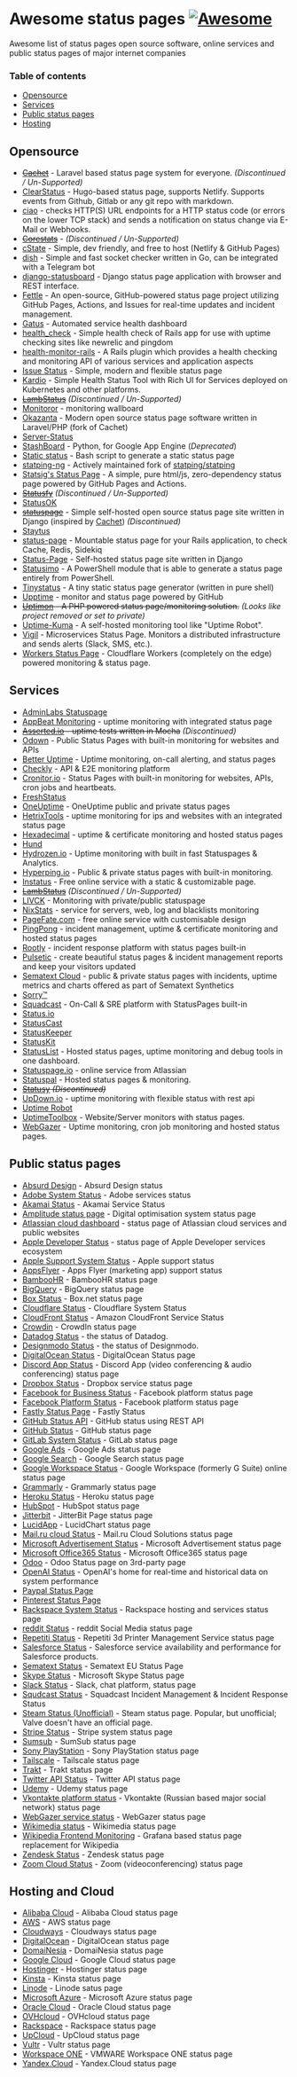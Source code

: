 # Awesome status pages  [![Awesome](https://cdn.rawgit.com/sindresorhus/awesome/d7305f38d29fed78fa85652e3a63e154dd8e8829/media/badge.svg)](https://github.com/sindresorhus/awesome)

Awesome list of status pages open source software, online services and public status pages of major internet companies
### Table of contents

* [Opensource](#opensource)
* [Services](#services)
* [Public status pages](#public-status-pages)
* [Hosting](#hosting-and-cloud)

## Opensource
* ~~[Cachet](https://cachethq.io/)~~ - Laravel based status page system for everyone. *(Discontinued / Un-Supported)*
* [ClearStatus](https://github.com/weeblrpress/clearstatus/) - Hugo-based status page, supports Netlify. Supports events from Github, Gitlab or any git repo with markdown.
* [ciao](https://github.com/brotandgames/ciao) - checks HTTP(S) URL endpoints for a HTTP status code (or errors on the lower TCP stack) and sends a notification on status change via E-Mail or Webhooks.
* ~~[Corestats](https://github.com/jayfk/statuspage)~~ - *(Discontinued / Un-Supported)*
* [cState](https://github.com/cstate/cstate) - Simple, dev friendly, and free to host (Netlify & GitHub Pages)
* [dish](https://github.com/savla-dev/savla-dish) - Simple and fast socket checker written in Go, can be integrated with a Telegram bot
* [django-statusboard](https://github.com/edigiacomo/django-statusboard/) - Django status page application with browser and REST interface.
* [Fettle](https://github.com/mehatab/fettle) - An open-source, GitHub-powered status page project utilizing GitHub Pages, Actions, and Issues for real-time updates and incident management.
* [Gatus](https://github.com/TwinProduction/gatus) - Automated service health dashboard
* [health_check](https://github.com/ianheggie/health_check) - Simple health check of Rails app for use with uptime checking sites like newrelic and pingdom
* [health-monitor-rails](https://github.com/lbeder/health-monitor-rails) - A Rails plugin which provides a health checking and monitoring API of various services and application aspects
* [Issue Status](https://github.com/tadhglewis/issue-status) - Simple, modern and flexible status page
* [Kardio](https://github.com/tmobile/kardio) - Simple Health Status Tool with Rich UI for Services deployed on Kubernetes and other platforms.
* ~~[LambStatus](https://lambstatus.github.io)~~ *(Discontinued / Un-Supported)*
* [Monitoror](https://monitoror.com/) - monitoring wallboard
* [Okazanta](https://github.com/Okazanta/Okazanta-core) - Modern open source status page software written in Laravel/PHP (fork of Cachet)
* [Server-Status](https://github.com/Pryx/server-status)
* [StashBoard](http://www.stashboard.org/) - Python, for Google App Engine (*Deprecated*)
* [Static status](https://github.com/Cyclenerd/static_status) - Bash script to generate a static status page
* [statping-ng](https://github.com/statping-ng/statping-ng) - Actively maintained fork of [statping/statping](https://github.com/statping/statping)
* [Statsig's Status Page](https://github.com/statsig-io/statuspage) - A simple, pure html/js, zero-dependency status page powered by GitHub Pages and Actions.
* ~~[Statusfy](https://marquez.co/statusfy)~~ *(Discontinued / Un-Supported)*
* [StatusOK](https://github.com/sanathp/statusok)
* ~~[statuspage](https://github.com/darkpixel/statuspage)~~ - Simple self-hosted open source status page site written in Django (inspired by [Cachet](https://cachethq.io/)) *(Discontinued)*
* [Staytus](https://staytus.co/)
* [status-page](https://github.com/rails-engine/status-page) - Mountable status page for your Rails application, to check Cache, Redis, Sidekiq
* [Status-Page](https://github.com/Status-Page/Status-Page) - Self-hosted status page site written in Django
* [Statusimo](https://github.com/EvotecIT/Statusimo) - A PowerShell module that is able to generate a status page entirely from PowerShell.
* [Tinystatus](https://github.com/bderenzo/tinystatus) - A tiny static status page generator (written in pure shell)
* [Upptime](https://github.com/upptime/upptime) - monitor and status page powered by GitHub
* ~~[Uptimon](https://github.com/RatherLogical/Uptimon) - A PHP powered status page/monitoring solution.~~ *(Looks like project removed or set to private)*
* [Uptime-Kuma](https://github.com/louislam/uptime-kuma) - A self-hosted monitoring tool like "Uptime Robot".
* [Vigil](https://github.com/valeriansaliou/vigil) - Microservices Status Page. Monitors a distributed infrastructure and sends alerts (Slack, SMS, etc.).
* [Workers Status Page](https://github.com/eidam/cf-workers-status-page) - Cloudflare Workers (completely on the edge) powered monitoring & status page.

## Services
* [AdminLabs Statuspage](https://www.adminlabs.com/status-page/)
* [AppBeat Monitoring](https://www.appbeat.io/) - uptime monitoring with integrated status page
* ~~[Asserted.io](https://asserted.io) - uptime tests written in Mocha~~ *(Discontinued)*
* [Odown](https://odown.io) - Public Status Pages with built-in monitoring for websites and APIs
* [Better Uptime](https://betteruptime.com) - Uptime monitoring, on-call alerting, and status pages
* [Checkly](https://www.checklyhq.com) - API & E2E monitoring platform
* [Cronitor.io](https://cronitor.io/status-pages) - Status Pages with built-in monitoring for websites, APIs, cron jobs and heartbeats.
* [FreshStatus](https://www.freshworks.com/statuspage/)
* [OneUptime](https://oneuptime.com/product/status-page) - OneUptime public and private status pages
* [HetrixTools](https://hetrixtools.com) - uptime monitoring for ips and websites with an integrated status page
* [Hexadecimal](https://tryhexadecimal.com) - uptime & certificate monitoring and hosted status pages
* [Hund](https://hund.io/)
* [Hydrozen.io](https://hydrozen.io/) - Uptime monitoring with built in fast Statuspages & Analytics.
* [Hyperping.io](https://hyperping.io) - Public & private status pages with built-in monitoring.
* [Instatus](https://instatus.com) - Free online service with a static & customizable page.
* ~~[LambStatus](https://lambstatus.github.io/)~~ *(Discontinued / Un-Supported)*
* [LIVCK](https://livck.com) - Monitoring with private/public statuspage
* [NixStats](https://nixstats.com/) - service for servers, web, log and blacklists monitoring
* [PageFate.com](https://pagefate.com) - free online service with customisable design
* [PingPong](https://pingpong.one) - incident management, uptime & certificate monitoring and hosted status pages
* [Rootly](https://rootly.io) - incident response platform with status pages built-in
* [Pulsetic](https://pulsetic.com/) - create beautiful status pages & incident management reports and keep your visitors updated
* [Sematext Cloud](https://sematext.com/status-pages-and-incidents/) - public & private status pages with incidents, uptime metrics and charts offered as part of Sematext Synthetics
* [Sorry™](https://www.sorryapp.com)
* [Squadcast](https://www.squadcast.com) - On-Call & SRE platform with StatusPages built-in
* [Status.io](https://status.io)
* [StatusCast](https://statuscast.com/)
* [StatusKeeper](https://statuskeeper.com/)
* [StatusKit](https://statuskit.com/)
* [StatusList](https://statuslist.app) - Hosted status pages, uptime monitoring and debug tools in one dashboard.
* [Statuspage.io](https://www.statuspage.io) - online service from Atlassian
* [Statuspal](https://statuspal.io) - Hosted status pages & monitoring.
* ~~[Statusy](https://statusy.co) *(Discontinued)*~~
* [UpDown.io](https://updown.io/) - uptime monitoring with flexible status with rest api
* [Uptime Robot](https://uptimerobot.com/)
* [UptimeToolbox](https://www.uptimetoolbox.com/) - Website/Server monitors with status pages.
* [WebGazer](https://www.webgazer.io) - Uptime monitoring, cron job monitoring and hosted status pages.

## Public status pages
* [Absurd Design](https://status.absurd.design/) - Absurd Design status
* [Adobe System Status](https://status.adobe.com/) - Adobe services status
* [Akamai Status](https://cloudharmony.com/status-for-akamai) - Akamai Service Status
* [Amplitude status page](https://status.amplitude.com/) - Digital optimisation system status page
* [Atlassian cloud dashboard](https://status.atlassian.com/) - status page of Atlassian cloud services and public websites
* [Apple Developer Status](https://developer.apple.com/system-status/) - status page of Apple Developer services ecosystem
* [Apple Support System Status](https://www.apple.com/support/systemstatus/) - Apple support status
* [AppsFlyer](http://status.appsflyer.com/) - Apps Flyer (marketing app) support status
* [BambooHR](https://status.bamboohr.com/) - BambooHR status page
* [BigQuery](https://status.cloud.google.com/) - BigQuery status page
* [Box Status](https://status.box.com/) - Box.net status page
* [Cloudflare Status](https://www.cloudflarestatus.com/) - Cloudflare System Status
* [CloudFront Status](https://cloudharmony.com/status-of-cdn-for-aws) - Amazon CloudFront Service Status
* [Crowdin](https://status.crowdin.com/) - CrowdIn status page
* [Datadog Status](https://status.datadoghq.com/) - the status of Datadog.
* [Designmodo Status](https://status.designmodo.com/) - the status of Designmodo.
* [DigitalOcean Status](https://status.digitalocean.com/) - DigitalOcean Status page
* [Discord App Status](https://discordstatus.com/) - Discord App (video conferencing & audio conferencing) status page
* [Dropbox Status](https://status.dropbox.com/) - Dropbox service status page
* [Facebook for Business Status](https://status.fb.com/) - Facebook platform status page
* [Facebook Platform Status](https://developers.facebook.com/status/dashboard/) - Facebook platform status page
* [Fastly Status Page](https://status.fastly.com/) - Fastly Status
* [GitHub Status API](https://status.github.com/api) - GitHub status using REST API
* [GitHub Status](https://status.github.com/) - GitHub status page
* [GitLab System Status](https://status.gitlab.com) - GitLab status page
* [Google Ads](https://ads.google.com/status/publisher/) - Google Ads status page
* [Google Search](https://status.search.google.com) - Google Search status page
* [Google Workspace Status](https://www.google.com/appsstatus) - Google Workspace (formerly G Suite) online status page
* [Grammarly](https://status.grammarly.com/) - Grammarly status page
* [Heroku Status](https://status.heroku.com/) - Heroku status page
* [HubSpot](https://status.hubspot.com/) - HubSpot status page
* [Jitterbit](https://trust.jitterbit.com/) - JitterBit Page status page
* [LucidApp](https://trust.jitterbit.com/) - LucidChart status page
* [Mail.ru cloud Status](https://status.mcs.mail.ru/) - Mail.ru Cloud Solutions status page
* [Microsoft Advertisement Status](https://status.ads.microsoft.com/) - Microsoft Advertisement status page
* [Microsoft Office365 Status](https://status.office365.com/) - Microsoft Office365 status page
* [Odoo](https://www.saashub.com/odoo-status) - Odoo Status page on 3rd-party page
* [OpenAI Status](https://status.openai.com/) - OpenAI's home for real-time and historical data on system performance 
* [Paypal Status Page](https://www.paypal-status.com/product/production)
* [Pinterest Status Page](https://www.pintereststatus.com/)
* [Rackspace System Status](https://status.rackspace.com/) - Rackspace hosting and services status page
* [reddit Status](https://www.redditstatus.com/) - reddit Social Media status page
* [Repetiti Status](https://status.repetiti.com/) - Repetiti 3d Printer Management Service status page
* [Salesforce Status](https://status.salesforce.com/) - Salesforce service availability and performance for Salesforce products.
* [Sematext Status](https://status.eu.sematext.com/ui/statuspages) - Sematext EU Status Page
* [Skype Status](https://support.skype.com/en/status/) - Microsoft Skype Status page
* [Slack Status](https://status.slack.com/) - Slack, chat platform, status page
* [Squdcast Status](https://status.squadcast.com/) - Squadcast Incident Management & Incident Response Status
* [Steam Status (Unofficial)](https://steamstat.us/) - Steam status page. Popular, but unofficial; Valve doesn't have an official page.
* [Stripe Status](https://status.stripe.com/) - Stripe system status page
* [Sumsub](https://status.sumsub.com/) - SumSub status page
* [Sony PlayStation](https://status.playstation.com/) - Sony PlayStation status page
* [Tailscale](https://status.tailscale.com/) - Tailscale status page
* [Trakt](https://status.trakt.tv) - Trakt status page
* [Twitter API Status](https://api.twitterstat.us/) - Twitter API status page
* [Udemy](https://status.udemy.com/) - Udemy status page
* [Vkontakte platform status](https://vk.com/dev.php?method=health) - Vkontakte (Russian based major social network) status page
* [WebGazer service status](https://status.webgazer.io) - WebGazer status page
* [Wikimedia status](https://www.wikimediastatus.net/) - Wikimedia status page
* [Wikipedia Frontend Monitoring](https://grafana.wikimedia.org/d/000000479/frontend-traffic?orgId=1) - Grafana based status page replacement for Wikipedia
* [Zendesk Status](https://status.zendesk.com/) - Zendesk status page
* [Zoom Cloud Status](https://status.zoom.us/) - Zoom (videoconferencing) status page

## Hosting and Cloud
* [Alibaba Cloud](https://status.alibabacloud.com/) - Alibaba Cloud status page
* [AWS](https://status.aws.amazon.com/) - AWS status page
* [Cloudways](https://status.cloudways.com) - Cloudways status page
* [DigitalOcean](https://status.digitalocean.com) - DigitalOcean status page
* [DomaiNesia](https://www.domainesia.com/status) - DomaiNesia status page
* [Google Cloud](https://status.cloud.google.com/) - Google Cloud status page
* [Hostinger](https://statuspage.hostinger.com) - Hostinger status page
* [Kinsta](https://status.kinsta.com) - Kinsta status page
* [Linode](https://status.linode.com) - Linode satus page
* [Microsoft Azure](https://status.azure.com/en-us/status) - Microsoft Azure status page
* [Oracle Cloud](https://ocistatus.oraclecloud.com/) - Oracle Cloud status page
* [OVHcloud](https://www.status-ovhcloud.com) - OVHcloud status page
* [Rackspace](https://status.apps.rackspace.com) - Rackspace status page
* [UpCloud](https://status.upcloud.com) - UpCloud status page
* [Vultr](https://status.vultr.com) - Vultr status page
* [Workspace ONE](https://status.workspaceone.com) - VMWARE Workspace ONE status page
* [Yandex.Cloud](https://status.cloud.yandex.ru/) - Yandex.Cloud status page
